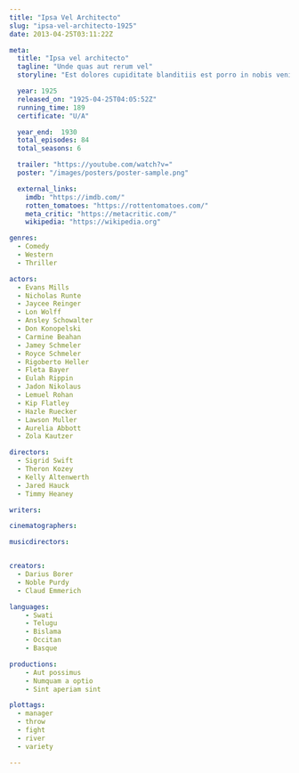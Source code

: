 ```yaml
---
title: "Ipsa Vel Architecto"
slug: "ipsa-vel-architecto-1925"
date: 2013-04-25T03:11:22Z

meta:
  title: "Ipsa vel architecto"
  tagline: "Unde quas aut rerum vel"
  storyline: "Est dolores cupiditate blanditiis est porro in nobis veniam ipsa vel fugiat eum nobis error voluptatum accusantium sed id eum omnis officiis"

  year: 1925
  released_on: "1925-04-25T04:05:52Z"
  running_time: 189
  certificate: "U/A"

  year_end:  1930
  total_episodes: 84
  total_seasons: 6

  trailer: "https://youtube.com/watch?v="
  poster: "/images/posters/poster-sample.png"

  external_links:
    imdb: "https://imdb.com/"
    rotten_tomatoes: "https://rottentomatoes.com/"
    meta_critic: "https://metacritic.com/"
    wikipedia: "https://wikipedia.org"

genres:
  - Comedy
  - Western
  - Thriller

actors:
  - Evans Mills
  - Nicholas Runte
  - Jaycee Reinger
  - Lon Wolff
  - Ansley Schowalter
  - Don Konopelski
  - Carmine Beahan
  - Jamey Schmeler
  - Royce Schmeler
  - Rigoberto Heller
  - Fleta Bayer
  - Eulah Rippin
  - Jadon Nikolaus
  - Lemuel Rohan
  - Kip Flatley
  - Hazle Ruecker
  - Lawson Muller
  - Aurelia Abbott
  - Zola Kautzer

directors:
  - Sigrid Swift
  - Theron Kozey
  - Kelly Altenwerth
  - Jared Hauck
  - Timmy Heaney

writers:

cinematographers:

musicdirectors:


creators:
  - Darius Borer
  - Noble Purdy
  - Claud Emmerich

languages:
    - Swati
    - Telugu
    - Bislama
    - Occitan
    - Basque

productions:
    - Aut possimus
    - Numquam a optio
    - Sint aperiam sint

plottags:
  - manager
  - throw
  - fight
  - river
  - variety

---
```


